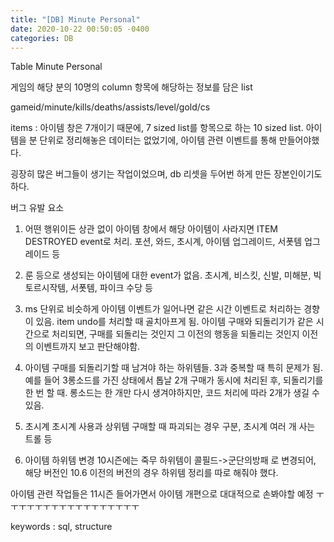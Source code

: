 ```yaml
---
title: "[DB] Minute Personal"
date: 2020-10-22 00:50:05 -0400
categories: DB
---
```


Table Minute Personal

게임의 해당 분의 10명의 column 항목에 해당하는 정보를 담은 list

gameid/minute/kills/deaths/assists/level/gold/cs

items : 아이템 창은 7개이기 때문에, 7 sized list를 항목으로 하는 10 sized list.
아이템을 분 단위로 정리해놓은 데이터는 없었기에, 아이템 관련 이벤트를 통해 만들어야했다.

굉장히 많은 버그들이 생기는 작업이었으며, db 리셋을 두어번 하게 만든 장본인이기도 하다.

버그 유발 요소

1. 어떤 행위이든 상관 없이 아이템 창에서 해당 아이템이 사라지면 ITEM DESTROYED event로 처리.
포션, 와드, 초시계, 아이템 업그레이드, 서폿템 업그레이드 등

2. 룬 등으로 생성되는 아이템에 대한 event가 없음.
초시계, 비스킷, 신발, 미해분, 빅토르시작템, 서폿템, 파이크 수당 등

3. ms 단위로 비슷하게 아이템 이벤트가 일어나면 같은 시간 이벤트로 처리하는 경향이 있음.
item undo를 처리할 때 골치아프게 됨.
아이템 구매와 되돌리기가 같은 시간으로 처리되면, 구매를 되돌리는 것인지 그 이전의 행동을 되돌리는 것인지 이전의 이벤트까지 보고 판단해야함.

4. 아이템 구매를 되돌리기할 때 남겨야 하는 하위템들.
3과 중복할 때 특히 문제가 됨. 예를 들어 3롱소드를 가진 상태에서 톱날 2개 구매가 동시에 처리된 후, 되돌리기를 한 번 할 때.
롱소드는 한 개만 다시 생겨야하지만, 코드 처리에 따라 2개가 생길 수 있음.

5. 초시계
초시계 사용과 상위템 구매할 때 파괴되는 경우 구분, 초시계 여러 개 사는 트롤 등

6. 아이템 하위템 변경
10시즌에는 죽무 하위템이 콜필드->군단의방패 로 변경되어, 해당 버전인 10.6 이전의 버전의 경우 하위템 정리를 따로 해줘야 했다.


아이템 관련 작업들은 11시즌 들어가면서 아이템 개편으로 대대적으로 손봐야할 예정 ㅜㅜㅜㅜㅜㅜㅜㅜㅜㅜㅜㅜㅜㅜㅜㅜㅜ

keywords : sql, structure
